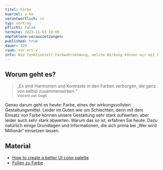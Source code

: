 ```yaml
---
titel: Farbe
kuerzel: v-ko
verantwortlich: cn
typ: vortrag
pflicht: false
termine: 2023-11-03 10:00
empfohlene-voraussetzungen: 
published: true
dauer: 120
raum: vor-ort-v
info: Wie funktioniert Farbwahrnehmung, welche Wirkung können wir mit Farbe erzielen und wie setzen wir Farbe am sinnvoll ein?
---
```


## Worum geht es?

> „Es sind Harmonien und Kontraste in den Farben verborgen, die ganz von selbst zusammenwirken.“ <br><small>Vincent van Gogh</small>

Genau darum geht es heute: Farbe, eines der wirkungsvollsten Gestaltungsmittel. Leider im Guten wie um Schlechten, denn mit dem Einsatz von Farbe können unsere Gestaltung sehr stark aufwerten, aber leider auch sehr stark abwerten. Warum das so ist, erfahren Sie heute. Dazu natürlich einige Grundlagen und Informationen, die sich prima bei „Wer wird Millionär“ einsetzen lassen. 

## Material
- [How to create a better UI color palette](https://blog.prototypr.io/tips-for-creating-a-better-color-palette-c69d9c20ae37)
- [Folien zu Farbe](https://cnoss.github.io/slides/presentations/screendesign/farben/)

